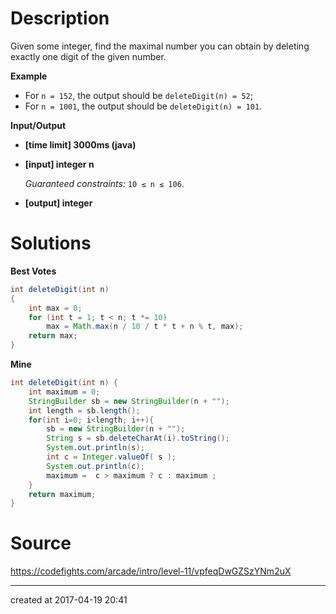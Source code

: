 # Description

Given some integer, find the maximal number you can obtain by deleting exactly one digit of the given number.

**Example**

- For `n = 152`, the output should be
  `deleteDigit(n) = 52`;
- For `n = 1001`, the output should be
  `deleteDigit(n) = 101`.

**Input/Output**

- **[time limit] 3000ms (java)**


- **[input] integer n**

  *Guaranteed constraints:*
  `10 ≤ n ≤ 106`.

- **[output] integer**

# Solutions

**Best Votes**

``` java
int deleteDigit(int n)
{
    int max = 0;
    for (int t = 1; t < n; t *= 10)
        max = Math.max(n / 10 / t * t + n % t, max);
    return max;
}
```

**Mine**

``` java
int deleteDigit(int n) {    
    int maximum = 0;    
    StringBuilder sb = new StringBuilder(n + "");    
    int length = sb.length();
    for(int i=0; i<length; i++){
        sb = new StringBuilder(n + "");
        String s = sb.deleteCharAt(i).toString();
        System.out.println(s);
        int c = Integer.valueOf( s );
        System.out.println(c);
        maximum =  c > maximum ? c : maximum ;
    }
    return maximum;
}
```

# Source

https://codefights.com/arcade/intro/level-11/vpfeqDwGZSzYNm2uX

---

created at 2017-04-19 20:41